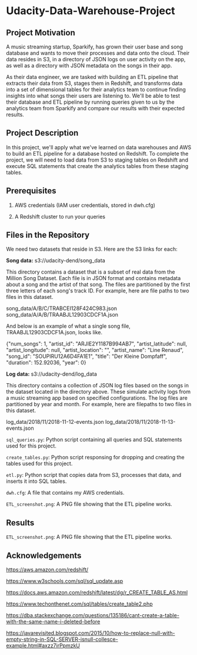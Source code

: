 # Udacity-Data-Warehouse-Project


## Project Motivation

A music streaming startup, Sparkify, has grown their user base and song database and wants to move their processes and data onto the cloud. Their data resides in S3, in a directory of JSON logs on user activity on the app, as well as a directory with JSON metadata on the songs in their app.

As their data engineer, we are tasked with building an ETL pipeline that extracts their data from S3, stages them in Redshift, and transforms data into a set of dimensional tables for their analytics team to continue finding insights into what songs their users are listening to. We'll be able to test their database and ETL pipeline by running queries given to us by the analytics team from Sparkify and compare our results with their expected results.


## Project Description

In this project, we'll apply what we've learned on data warehouses and AWS to build an ETL pipeline for a database hosted on Redshift. To complete the project, we will need to load data from S3 to staging tables on Redshift and execute SQL statements that create the analytics tables from these staging tables.


## Prerequisites

1. AWS credentials (IAM user credentials, stored in dwh.cfg)

2. A Redshift cluster to run your queries


## Files in the Repository

We need two datasets that reside in S3. Here are the S3 links for each:

**Song data:** s3://udacity-dend/song_data

This directory contains a dataset that is a subset of real data from the Million Song Dataset. Each file is in JSON format and contains metadata about a song and the artist of that song. The files are partitioned by the first three letters of each song's track ID. For example, here are file paths to two files in this dataset.

song_data/A/B/C/TRABCEI128F424C983.json
song_data/A/A/B/TRAABJL12903CDCF1A.json

And below is an example of what a single song file, TRAABJL12903CDCF1A.json, looks like.

{"num_songs": 1, "artist_id": "ARJIE2Y1187B994AB7", "artist_latitude": null, "artist_longitude": null, "artist_location": "", "artist_name": "Line Renaud", "song_id": "SOUPIRU12A6D4FA1E1", "title": "Der Kleine Dompfaff", "duration": 152.92036, "year": 0}

**Log data:** s3://udacity-dend/log_data

This directory contains a collection of JSON log files based on the songs in the dataset located in the directory above. These simulate activity logs from a music streaming app based on specified configurations. The log files are partitioned by year and month. For example, here are filepaths to two files in this dataset.

log_data/2018/11/2018-11-12-events.json
log_data/2018/11/2018-11-13-events.json


`sql_queries.py`: Python script containing all queries and SQL statements used for this project.

`create_tables.py`: Python script responsing for dropping and creating the tables used for this project.

`etl.py`: Python script that copies data from S3, processes that data, and inserts it into SQL tables.
 
`dwh.cfg`: A file that contains my AWS credentials.

`ETL_screenshot.png`: A PNG file showing that the ETL pipeline works.


## Results

`ETL_screenshot.png`: A PNG file showing that the ETL pipeline works.


## Acknowledgements

https://aws.amazon.com/redshift/

https://www.w3schools.com/sql/sql_update.asp

https://docs.aws.amazon.com/redshift/latest/dg/r_CREATE_TABLE_AS.html

https://www.techonthenet.com/sql/tables/create_table2.php

https://dba.stackexchange.com/questions/135186/cant-create-a-table-with-the-same-name-i-deleted-before

https://javarevisited.blogspot.com/2015/10/how-to-replace-null-with-empty-string-in-SQL-SERVER-isnull-collesce-example.html#axzz7irPpmzkU

